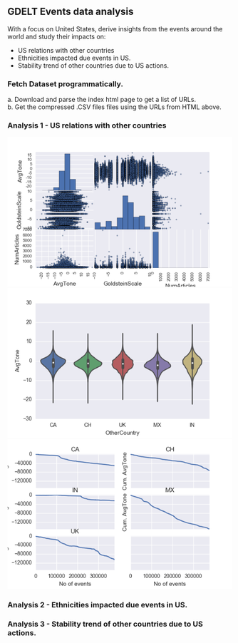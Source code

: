 ## GDELT Events data analysis

With a focus on United States, derive insights from the events around the world and study their impacts on:
- US relations with other countries
- Ethnicities impacted due events in US.
- Stability trend of other countries due to US actions.

### Fetch Dataset programmatically.
  a. Download and parse the index html page to get a list of URLs.<br>
  b. Get the compressed .CSV files files using the URLs from HTML above.
 
### Analysis 1 - US relations with other countries

![](analysis/analysis1/scatter_matrix.png)
![](analysis/analysis1/violinplot.png)
![](analysis/analysis1/comparitive_decline.png)

### Analysis 2 - Ethnicities impacted due events in US.

### Analysis 3 - Stability trend of other countries due to US actions.
  
